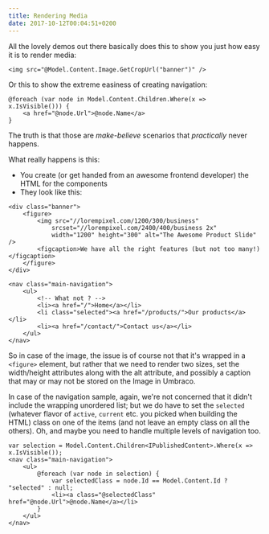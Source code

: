 ```yaml
---
title: Rendering Media
date: 2017-10-12T00:04:51+0200
---
```


All the lovely demos out there basically does this to show you just how easy it is to render media:

```csharp.line-numbers
<img src="@Model.Content.Image.GetCropUrl("banner")" />
```

Or this to show the extreme easiness of creating navigation:

```csharp.line-numbers
@foreach (var node in Model.Content.Children.Where(x => x.IsVisible())) {
	<a href="@node.Url">@node.Name</a>
}
```

The truth is that those are *make-believe* scenarios that *practically* never happens.

What really happens is this:

- You create (or get handed from an awesome frontend developer) the HTML for the components
- They look like this:

```html.line-numbers
<div class="banner">
	<figure>
		<img src="//lorempixel.com/1200/300/business"
			srcset="//lorempixel.com/2400/400/business 2x"
			width="1200" height="300" alt="The Awesome Product Slide" />
		<figcaption>We have all the right features (but not too many!)</figcaption>
	</figure>
</div>
```


```html.line-numbers
<nav class="main-navigation">
	<ul>
		<!-- What not ? -->
		<li><a href="/">Home</a></li>
		<li class="selected"><a href="/products/">Our products</a></li>
		<li><a href="/contact/">Contact us</a></li>
	</ul>
</nav>
```

So in case of the image, the issue is of course not that it's wrapped in a `<figure>` element, but rather that we need to render two sizes, set the width/height attributes along with the alt attribute, and possibly a caption that may or may not be stored on the Image in Umbraco.

In case of the navigation sample, again, we're not concerned that it didn't include the wrapping unordered list; but we do have to set the `selected` (whatever flavor of `active`, `current` etc. you picked when building the HTML) class on one of the items (and not leave an empty class on all the others). Oh, and maybe you need to handle multiple levels of navigation too. 

```csharp.line-numbers
var selection = Model.Content.Children<IPublishedContent>.Where(x => x.IsVisible());
<nav class="main-navigation">
	<ul>
		@foreach (var node in selection) {
			var selectedClass = node.Id == Model.Content.Id ? "selected" : null;
			<li><a class="@selectedClass" href="@node.Url">@node.Name</a></li>
		}
	</ul>
</nav>
```
